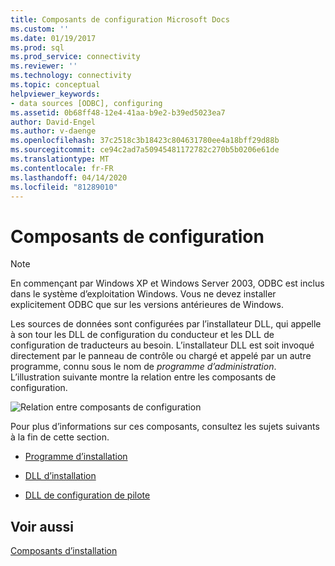 ```yaml
---
title: Composants de configuration Microsoft Docs
ms.custom: ''
ms.date: 01/19/2017
ms.prod: sql
ms.prod_service: connectivity
ms.reviewer: ''
ms.technology: connectivity
ms.topic: conceptual
helpviewer_keywords:
- data sources [ODBC], configuring
ms.assetid: 0b68ff48-12e4-41aa-b9e2-b39ed5023ea7
author: David-Engel
ms.author: v-daenge
ms.openlocfilehash: 37c2518c3b18423c804631780ee4a18bff29d88b
ms.sourcegitcommit: ce94c2ad7a50945481172782c270b5b0206e61de
ms.translationtype: MT
ms.contentlocale: fr-FR
ms.lasthandoff: 04/14/2020
ms.locfileid: "81289010"
---
```

# <a name="configuration-components"></a>Composants de configuration
> [!NOTE]  
>  En commençant par Windows XP et Windows Server 2003, ODBC est inclus dans le système d’exploitation Windows. Vous ne devez installer explicitement ODBC que sur les versions antérieures de Windows.  
  
 Les sources de données sont configurées par l’installateur DLL, qui appelle à son tour les DLL de configuration du conducteur et les DLL de configuration de traducteurs au besoin. L’installateur DLL est soit invoqué directement par le panneau de contrôle ou chargé et appelé par un autre programme, connu sous le nom de *programme d’administration*. L’illustration suivante montre la relation entre les composants de configuration.  
  
 ![Relation entre composants de configuration](../../../odbc/reference/install/media/pr30.gif "pr30")  
  
 Pour plus d’informations sur ces composants, consultez les sujets suivants à la fin de cette section.  
  
-   [Programme d’installation](../../../odbc/reference/install/setup-program.md)  
  
-   [DLL d’installation](../../../odbc/reference/install/installer-dll.md)  
  
-   [DLL de configuration de pilote](../../../odbc/reference/install/driver-setup-dll.md)  
  
## <a name="see-also"></a>Voir aussi  
 [Composants d’installation](../../../odbc/reference/install/installation-components.md)
